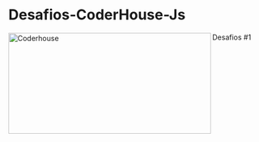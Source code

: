 # Desafios-CoderHouse-Js
Desafios #1
<img align="left" alt="Coderhouse" height="200" width="400" src="https://stivendz.github.io/Desafios-CoderHouse-Js/coderhouse.jpeg">
